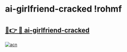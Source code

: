 # ai-girlfriend-cracked !rohmf

# <h2><a href="https://nd60wy.esa.edu.pl?title=ai-girlfriend-cracked&ref=rohmf">🔗👉 🔴 ai-girlfriend-cracked</a></h2>

[![acn](https://github.com/user-attachments/assets/0f9c940e-d8b0-45ae-aac7-cd30a18b3e1c)](https://nd60wy.esa.edu.pl?title=ai-girlfriend-cracked&ref=rohmf)

